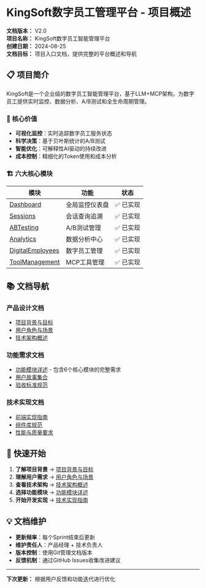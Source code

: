 # KingSoft数字员工管理平台 - 项目概述

**文档版本：** V2.0  
**项目名称：** KingSoft数字员工智能管理平台  
**创建日期：** 2024-08-25  
**文档目标：** 项目入口文档，提供完整的平台概述和导航

## 📋 项目简介

KingSoft是一个企业级的数字员工智能管理平台，基于LLM+MCP架构，为数字员工提供实时监控、数据分析、A/B测试和全生命周期管理。

### 🎯 核心价值
- **可视化监控**：实时追踪数字员工服务状态
- **科学决策**：基于贝叶斯统计的A/B测试
- **智能优化**：可解释性AI驱动的持续改进
- **成本控制**：精细化的Token使用和成本分析

### 🏗️ 六大核心模块

| 模块 | 功能 | 状态 |
|------|------|------|
| [Dashboard](../02-功能模块/Dashboard/) | 全局监控仪表盘 | ✅ 已实现 |
| [Sessions](../02-功能模块/Sessions/) | 会话查询追溯 | ✅ 已实现 |
| [ABTesting](../02-功能模块/ABTesting/) | A/B测试管理 | ✅ 已实现 |
| [Analytics](../02-功能模块/Analytics/) | 数据分析中心 | ✅ 已实现 |
| [DigitalEmployees](../02-功能模块/DigitalEmployees/) | 数字员工管理 | ✅ 已实现 |
| [ToolManagement](../02-功能模块/ToolManagement/) | MCP工具管理 | ✅ 已实现 |

## 📚 文档导航

### 产品设计文档
- [项目背景与目标](./项目背景与目标.md)
- [用户角色与场景](./用户角色与场景.md)
- [技术架构概述](./技术架构概述.md)

### 功能需求文档
- [功能模块详述](../02-功能模块/) - 包含6个核心模块的完整需求
- [用户故事集合](../02-功能模块/用户故事总览.md)
- [验收标准规范](../02-功能模块/验收标准总览.md)

### 技术实现文档
- [前端实现指南](../03-技术实现/前端实现指南.md)
- [组件库规范](../03-技术实现/组件库规范.md)
- [性能与质量要求](../03-技术实现/性能与质量要求.md)

## 🚀 快速开始

1. **了解项目背景** → [项目背景与目标](./项目背景与目标.md)
2. **理解用户需求** → [用户角色与场景](./用户角色与场景.md)
3. **查看技术架构** → [技术架构概述](./技术架构概述.md)
4. **选择功能模块** → [功能模块详述](../02-功能模块/)
5. **开始开发实现** → [技术实现指南](../03-技术实现/)

## 💡 文档维护

- **更新频率**：每个Sprint结束后更新
- **维护责任人**：产品经理 + 技术负责人
- **版本控制**：使用Git管理文档版本
- **反馈机制**：通过GitHub Issues收集改进建议

---

**下次更新：** 根据用户反馈和功能迭代进行优化
